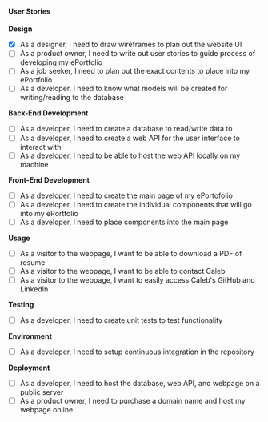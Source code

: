 #### User Stories

**Design**
- [x] As a designer, I need to draw wireframes to plan out the website UI
- [ ] As a product owner, I need to write out user stories to guide process of developing my ePortfolio
- [ ] As a job seeker, I need to plan out the exact contents to place into my ePortfolio
- [ ] As a developer, I need to know what models will be created for writing/reading to the database

**Back-End Development**
- [ ] As a developer, I need to create a database to read/write data to
- [ ] As a developer, I need to create a web API for the user interface to interact with
- [ ] As a developer, I need to be able to host the web API locally on my machine

**Front-End Development**
- [ ] As a developer, I need to create the main page of my ePortofolio
- [ ] As a developer, I need to create the individual components that will go into my ePortfolio
- [ ] As a developer, I need to place components into the main page

**Usage**
- [ ] As a visitor to the webpage, I want to be able to download a PDF of resume
- [ ] As a visitor to the webpage, I want to be able to contact Caleb
- [ ] As a visitor to the webpage, I want to easily access Caleb's GitHub and LinkedIn 

**Testing**
- [ ] As a developer, I need to create unit tests to test functionality

**Environment**
- [ ] As a developer, I need to setup continuous integration in the repository

**Deployment**
- [ ] As a developer, I need to host the database, web API, and webpage on a public server
- [ ] As a product owner, I need to purchase a domain name and host my webpage online